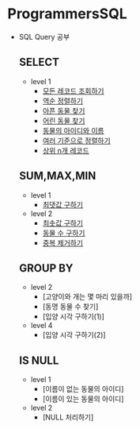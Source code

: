 # ProgrammersSQL

- SQL Query 공부

  ## SELECT
    - level 1
      - [모든 레코드 조회하기](https://github.com/wjdrhkd456/Programmers/tree/master/SQL_Practice/SELECT/level%201/Test1.sql)
      - [역순 정렬하기](https://github.com/wjdrhkd456/Programmers/tree/master/SQL_Practice/SELECT/level%201/Test2.sql)
      - [아픈 동물 찾기](https://github.com/wjdrhkd456/Programmers/tree/master/SQL_Practice/SELECT/level%201/Test3.sql)
      - [어린 동물 찾기](https://github.com/wjdrhkd456/Programmers/tree/master/SQL_Practice/SELECT/level%201/Test4.sql)
      - [동물의 아이디와 이름](https://github.com/wjdrhkd456/Programmers/tree/master/SQL_Practice/SELECT/level%201/Test5.sql)
      - [여러 기준으로 정렬하기](https://github.com/wjdrhkd456/Programmers/tree/master/SQL_Practice/SELECT/level%201/Test6.sql)
      - [상위 n개 레코드](https://github.com/wjdrhkd456/Programmers/tree/master/SQL_Practice/SELECT/level%201/Test7.sql)

  ## SUM,MAX,MIN
    - level 1
      - [최댓값 구하기](https://github.com/wjdrhkd456/Programmers/tree/master/SQL_Practice/SUM%2CMAX%2CMIN/level%201/Test8.sql)
    - level 2
      - [최솟값 구하기](https://github.com/wjdrhkd456/Programmers/tree/master/SQL_Practice/SUM%2CMAX%2CMIN/level%202/Test9.sql)
      - [동물 수 구하기](https://github.com/wjdrhkd456/Programmers/tree/master/SQL_Practice/SUM%2CMAX%2CMIN/level%202/Test10.sql)
      - [중복 제거하기](https://github.com/wjdrhkd456/Programmers/tree/master/SQL_Practice/SUM%2CMAX%2CMIN/level%202/Test11.sql)
      
  ## GROUP BY
    - level 2
      - [고양이와 개는 몇 마리 있을까]
      - [동명 동물 수 찾기]
      - [입양 시각 구하기(1)]
    - level 4
      - [입양 시각 구하기(2)]
      
  ## IS NULL
    - level 1
      - [이름이 없는 동물의 아이디]
      - [이름이 있는 동물의 아이디]
    - level 2
      - [NULL 처리하기]
      
